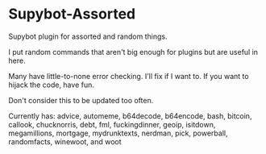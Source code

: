 Supybot-Assorted
================

Supybot plugin for assorted and random things.

I put random commands that aren't big enough for plugins but are useful in here.

Many have little-to-none error checking. I'll fix if I want to. If you want to hijack the code, have fun.

Don't consider this to be updated too often.

Currently has:
advice, automeme, b64decode, b64encode, bash, bitcoin, callook, chucknorris, debt, fml, fuckingdinner, geoip, isitdown, megamillions, mortgage, mydrunktexts, nerdman, pick,
powerball, randomfacts, winewoot, and woot
